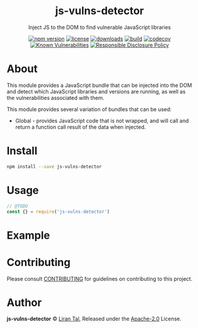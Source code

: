 <p align="center"><h1 align="center">
  js-vulns-detector
</h1>

<p align="center">
  Inject JS to the DOM to find vulnerable JavaScript libraries
</p>

<p align="center">
  <a href="https://www.npmjs.org/package/js-vulns-detector"><img src="https://badgen.net/npm/v/js-vulns-detector" alt="npm version"/></a>
  <a href="https://www.npmjs.org/package/js-vulns-detector"><img src="https://badgen.net/npm/license/js-vulns-detector" alt="license"/></a>
  <a href="https://www.npmjs.org/package/js-vulns-detector"><img src="https://badgen.net/npm/dt/js-vulns-detector" alt="downloads"/></a>
  <a href="https://travis-ci.org/lirantal/js-vulns-detector"><img src="https://badgen.net/travis/lirantal/js-vulns-detector" alt="build"/></a>
  <a href="https://codecov.io/gh/lirantal/js-vulns-detector"><img src="https://badgen.net/codecov/c/github/lirantal/js-vulns-detector" alt="codecov"/></a>
  <a href="https://snyk.io/test/github/lirantal/js-vulns-detector"><img src="https://snyk.io/test/github/lirantal/js-vulns-detector/badge.svg" alt="Known Vulnerabilities"/></a>
  <a href="./SECURITY.md"><img src="https://img.shields.io/badge/Security-Responsible%20Disclosure-yellow.svg" alt="Responsible Disclosure Policy" /></a>
</p>

# About

This module provides a JavaScript bundle that can be injected into the DOM and detect which JavaScript libraries and versions are running, as well as the vulnerabilities associated with them.

This module provides several variation of bundles that can be used:

- Global - provides JavaScript code that is not wrapped, and will call and return a function call result of the data when injected.

# Install

```bash
npm install --save js-vulns-detector
```

# Usage

```js
// @TODO
const {} = require('js-vulns-detector')
```

# Example

<!-- TODO -->

# Contributing

Please consult [CONTRIBUTING](./CONTRIBUTING.md) for guidelines on contributing to this project.

# Author

**js-vulns-detector** © [Liran Tal](https://github.com/lirantal), Released under the [Apache-2.0](./LICENSE) License.
